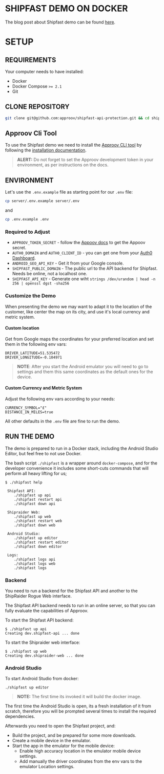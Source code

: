 # SHIPFAST DEMO ON DOCKER

The blog post about Shipfast demo can be found [here](https://blog.approov.io/tag/a-series-shipfast).


# SETUP

## REQUIREMENTS

Your computer needs to have installed:

* Docker
* Docker Compose `>= 2.1`
* Git


## CLONE REPOSITORY

```bash
git clone git@github.com:approov/shipfast-api-protection.git && cd shipfast-api-protection
```

## Approov Cli Tool

To use the Shipfast demo we need to install the [Approov CLI tool](https://approov.io/docs/v2.0/approov-cli-tool-reference/) by following the [installation documentation](https://approov.io/docs/v2.0/approov-installation/).

> **ALERT:** Do not forget to set the Approov development token in your environment, as per instructions on the docs.


## ENVIRONMENT

Let's use the `.env.example` file as starting point for our `.env` file:

```bash
cp server/.env.example server/.env
```
and

```bash
cp .env.example .env
```

### Required to Adjust

* `APPROOV_TOKEN_SECRET` - follow the [Appoov docs](https://approov.io/docs/v2.0/approov-usage-documentation/#token-secret-extraction) to get the Appoov secret.
* `AUTH0_DOMAIN` and `AUTH0_CLIENT_ID` - you can get one from your [Auth0 Dashboard](https://manage.auth0.com/dashboard).
* `ANDROID_GEO_API_KEY` - Get it from your Google console.
* `SHIPFAST_PUBLIC_DOMAIN` - The public url to the API backend for Shipfast. Needs be online, not a localhost one.
* `SHIPFAST_API_KEY` - Generate one wiht `strings /dev/urandom | head -n 256 | openssl dgst -sha256`


### Customize the Demo

When presenting the demo we may want to adapt it to the location of the customer, like center the map on its city, and use it's local currency and metric system.

#### Custom location

Get from Google maps the coordinates for your preferred location and set them in the following env vars:

```
DRIVER_LATITUDE=51.535472
DRIVER_LONGITUDE=-0.104971
```

> **NOTE**: After you start the Android emulator you will need to go to settings and them this same coordinates as the default ones for the device.


#### Custom Currency and Metric System

Adjust the following env vars according to your needs:

```
CURRENCY_SYMBOL="£"
DISTANCE_IN_MILES=true
```

All other defaults in the `.env` file are fine to run the demo.


## RUN THE DEMO

The demo is prepared to run in a Docker stack, including the Android Studio Editor, but feel free to not use Docker.

The bash script `./shipfast` is a wrapper around `docker-compose`, and for the developer convenience it includes some short-cuts commands that will perform all heavy lifting for us;

```
$ ./shipfast help

 Shipfast API:
    ./shipfast up api
    ./shipfast restart api
    ./shipfast down api

 Shipraider Web:
    ./shipfast up web
    ./shipfast restart web
    ./shipfast down web

 Android Studio:
    ./shipfast up editor
    ./shipfast restart editor
    ./shipfast down editor

 Logs:
    ./shipfast logs api
    ./shipfast logs web
    ./shipfast logs
```

### Backend

You need to run a backend for the Shipfast API and another to the ShipRaider Rogue Web interface.

The Shipfast API backend needs to run in an online server, so that you can fully evaluate the capabilities of Approov.

To start the Shipfast API backend:

```
$ ./shipfast up api
Creating dev.shipfast-api ... done
```

To start the Shipraider web interface:

```
$ ./shipfast up web
Creating dev.shipraider-web ... done
```

### Android Studio

To start Android Studio from docker:

```
./shipfast up editor
```
> **NOTE:** The first time its invoked it will build the docker image.

The first time the Android Studio is open, its a fresh installation of it from scratch, therefore you will be prompted several times to install the required dependencies.

Afterwards you need to open the Shipfast project, and:

* Build the project, and be prepared for some more downloads.
* Create a mobile device in the emulator.
* Start the app in the emulator for the mobile device:
    + Enable high accuracy location in the emulator mobile device settings.
    + Add manually the driver coordinates from the env vars to the emulator Location settings.
